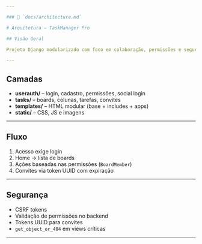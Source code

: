 ```yaml
---

### 📁 `docs/architecture.md`

# Arquitetura – TaskManager Pro

## Visão Geral

Projeto Django modularizado com foco em colaboração, permissões e segurança. Cada app tem responsabilidade única, usando CBVs, formulários e autenticação customizada.

---
```


## Camadas

- **userauth/** – login, cadastro, permissões, social login  
- **tasks/** – boards, colunas, tarefas, convites  
- **templates/** – HTML modular (base + includes + apps)  
- **static/** – CSS, JS e imagens  

---

## Fluxo

1. Acesso exige login  
2. Home → lista de boards  
3. Ações baseadas nas permissões (`BoardMember`)  
4. Convites via token UUID com expiração  

---

## Segurança

- CSRF tokens  
- Validação de permissões no backend  
- Tokens UUID para convites  
- `get_object_or_404` em views críticas  

---



